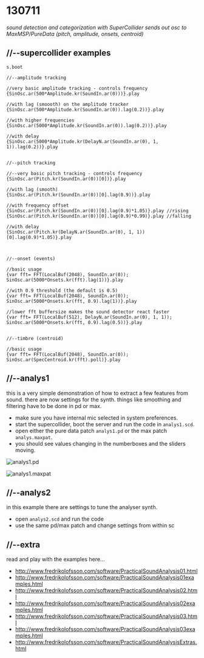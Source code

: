 130711
======

_sound detection and categorization with SuperCollider sends out osc to MaxMSP/PureData (pitch, amplitude, onsets, centroid)_

//--supercollider examples
--------------------------

```
s.boot

//--amplitude tracking

//very basic amplitude tracking - controls frequency
{SinOsc.ar(500*Amplitude.kr(SoundIn.ar(0)))}.play

//with lag (smoooth) on the amplitude tracker
{SinOsc.ar(500*Amplitude.kr(SoundIn.ar(0)).lag(0.2))}.play

//with higher frequencies
{SinOsc.ar(5000*Amplitude.kr(SoundIn.ar(0)).lag(0.2))}.play

//with delay
{SinOsc.ar(5000*Amplitude.kr(DelayN.ar(SoundIn.ar(0), 1, 1)).lag(0.2))}.play


//--pitch tracking

//--very basic pitch tracking - controls frequency
{SinOsc.ar(Pitch.kr(SoundIn.ar(0))[0])}.play

//with lag (smooth)
{SinOsc.ar(Pitch.kr(SoundIn.ar(0))[0].lag(0.9))}.play

//with frequency offset
{SinOsc.ar(Pitch.kr(SoundIn.ar(0))[0].lag(0.9)*1.05)}.play //rising
{SinOsc.ar(Pitch.kr(SoundIn.ar(0))[0].lag(0.9)*0.99)}.play //falling

//with delay
{SinOsc.ar(Pitch.kr(DelayN.ar(SoundIn.ar(0), 1, 1))[0].lag(0.9)*1.05)}.play



//--onset (events)

//basic usage
{var fft= FFT(LocalBuf(2048), SoundIn.ar(0)); SinOsc.ar(5000*Onsets.kr(fft).lag(1))}.play

//with 0.9 threshold (the default is 0.5)
{var fft= FFT(LocalBuf(2048), SoundIn.ar(0)); SinOsc.ar(5000*Onsets.kr(fft, 0.9).lag(1))}.play

//lower fft buffersize makes the sound detector react faster
{var fft= FFT(LocalBuf(512), DelayN.ar(SoundIn.ar(0), 1, 1)); SinOsc.ar(5000*Onsets.kr(fft, 0.9).lag(0.5))}.play


//--timbre (centroid)

//basic usage
{var fft= FFT(LocalBuf(2048), SoundIn.ar(0)); SinOsc.ar(SpecCentroid.kr(fft).poll)}.play
```

//--analys1
-----------
this is a very simple demonstration of how to extract a few features from sound.  there are now settings for the synth.  things like smoothing and filtering have to be done in pd or max.

* make sure you have internal mic selected in system preferences.
* start the supercollider, boot the server and run the code in `analys1.scd`.
* open either the pure data patch `analys1.pd` or the max patch `analys.maxpat`.
* you should see values changing in the numberboxes and the sliders moving.

![analys1.pd](https://raw.github.com/redFrik/udk09-Bits_and_Pieces/master/udk130711/analys1.pd.png)

![analys1.maxpat](https://raw.github.com/redFrik/udk09-Bits_and_Pieces/master/udk130711/analys1.maxpat.png)

//--analys2
-----------
in this example there are settings to tune the analyser synth.

* open `analys2.scd` and run the code
* use the same pd/max patch and change settings from within sc

//--extra
---------
read and play with the examples here...

* <http://www.fredrikolofsson.com/software/PracticalSoundAnalysis01.html>
* <http://www.fredrikolofsson.com/software/PracticalSoundAnalysis01examples.html>
* <http://www.fredrikolofsson.com/software/PracticalSoundAnalysis02.html>
* <http://www.fredrikolofsson.com/software/PracticalSoundAnalysis02examples.html>
* <http://www.fredrikolofsson.com/software/PracticalSoundAnalysis03.html>
* <http://www.fredrikolofsson.com/software/PracticalSoundAnalysis03examples.html>
* <http://www.fredrikolofsson.com/software/PracticalSoundAnalysisExtras.html>
